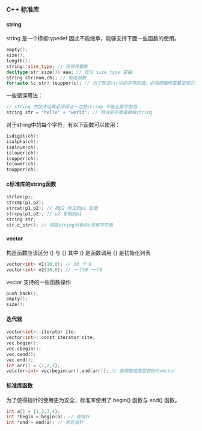 ### C++ 标准库

#### string 
string 是一个模板typedef 因此不能继承，能够支持下面一些函数的使用。

``` cpp
empty(); 
size(); 
length();
string::size_type; // 无符号整数
decltype(str.size()) aaa; // 定义 size_type 变量: 
string str(num,ch); // 构造函数
for(auto &c:str) toupper(c); // 为了改变str中的字符的值，必须把循环变量变成引用类型
```
一些错误用法：
``` cpp
// string 的加法运算必须保证一边是string 不能全是字面值
string str = "hello" + "world"; // 错误把字面值赋给string
```
对于string中的每个字符，有以下函数可以使用：
``` cpp
isdigit(ch);
isalpha(ch);
isalnum(ch);
islower(ch);
isupper(ch);
tolower(ch);
toupper(ch);
```
#### c标准库的string函数
``` cpp
strlen(p);
strcmp(p1,p2);
strcat(p1,p2); // 把p2 附加到p1 后面
strcpy(p1,p2); // p2 复制到p1
string str;
str.c_str(); // 获取string对象的c风格字符串
```

#### vector
构造函数应该区分 () 与 {} 其中 () 是函数调用 {} 是初始化列表
``` cpp
vector<int> v1(10,0); // 10 个 0
vector<int> v2{10,0}; // 一个10 一个0
```
vector 支持的一些函数操作
``` cpp
push_back();
empty();
size();

```

#### 迭代器
``` cpp
vector<int>::iterator ite;
vector<int>::const_iterator cite;
vec.begin();
vec.cbegin();
vec.cend();
vec.end();
int arr[] = {1,2,3};
vetctor<int> vec(begin(arr),end(arr)); // 使用数组类型初始化vector
```

#### 标准库函数
为了使得指针的使用更为安全，标准库使用了 begin() 函数与 end() 函数。
``` cpp
int a[] = {1,2,3,4};
int *begin = begin(a); // 首指针
int *end = end(a); // 尾后指针 
```
